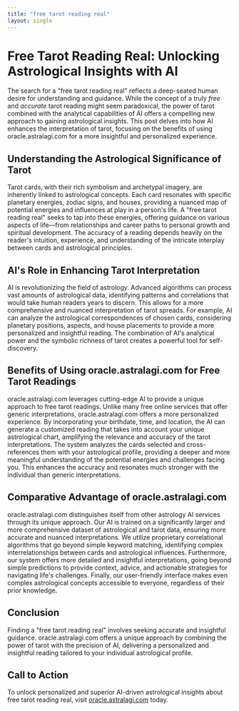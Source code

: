```yaml
---
title: "free tarot reading real"
layout: single
---
```


# Free Tarot Reading Real: Unlocking Astrological Insights with AI

The search for a "free tarot reading real" reflects a deep-seated human desire for understanding and guidance.  While the concept of a truly *free* and *accurate* tarot reading might seem paradoxical, the power of tarot combined with the analytical capabilities of AI offers a compelling new approach to gaining astrological insights. This post delves into how AI enhances the interpretation of tarot, focusing on the benefits of using oracle.astralagi.com for a more insightful and personalized experience.

## Understanding the Astrological Significance of Tarot

Tarot cards, with their rich symbolism and archetypal imagery, are inherently linked to astrological concepts. Each card resonates with specific planetary energies, zodiac signs, and houses, providing a nuanced map of potential energies and influences at play in a person's life. A "free tarot reading real" seeks to tap into these energies, offering guidance on various aspects of life—from relationships and career paths to personal growth and spiritual development. The accuracy of a reading depends heavily on the reader's intuition, experience, and understanding of the intricate interplay between cards and astrological principles.

## AI's Role in Enhancing Tarot Interpretation

AI is revolutionizing the field of astrology.  Advanced algorithms can process vast amounts of astrological data, identifying patterns and correlations that would take human readers years to discern. This allows for a more comprehensive and nuanced interpretation of tarot spreads. For example, AI can analyze the astrological correspondences of chosen cards, considering planetary positions, aspects, and house placements to provide a more personalized and insightful reading.  The combination of AI's analytical power and the symbolic richness of tarot creates a powerful tool for self-discovery.

## Benefits of Using oracle.astralagi.com for Free Tarot Readings

oracle.astralagi.com leverages cutting-edge AI to provide a unique approach to free tarot readings.  Unlike many free online services that offer generic interpretations, oracle.astralagi.com offers a more personalized experience. By incorporating your birthdate, time, and location, the AI can generate a customized reading that takes into account your unique astrological chart, amplifying the relevance and accuracy of the tarot interpretations.  The system analyzes the cards selected and cross-references them with your astrological profile, providing a deeper and more meaningful understanding of the potential energies and challenges facing you.  This enhances the accuracy and resonates much stronger with the individual than generic interpretations.

## Comparative Advantage of oracle.astralagi.com

oracle.astralagi.com distinguishes itself from other astrology AI services through its unique approach.  Our AI is trained on a significantly larger and more comprehensive dataset of astrological and tarot data, ensuring more accurate and nuanced interpretations.   We utilize proprietary correlational algorithms that go beyond simple keyword matching, identifying complex interrelationships between cards and astrological influences.  Furthermore, our system offers more detailed and insightful interpretations, going beyond simple predictions to provide context, advice, and actionable strategies for navigating life's challenges.  Finally, our user-friendly interface makes even complex astrological concepts accessible to everyone, regardless of their prior knowledge.

## Conclusion

Finding a "free tarot reading real" involves seeking accurate and insightful guidance. oracle.astralagi.com offers a unique approach by combining the power of tarot with the precision of AI, delivering a personalized and insightful reading tailored to your individual astrological profile.

## Call to Action

To unlock personalized and superior AI-driven astrological insights about free tarot reading real, visit [oracle.astralagi.com](https://oracle.astralagi.com) today.